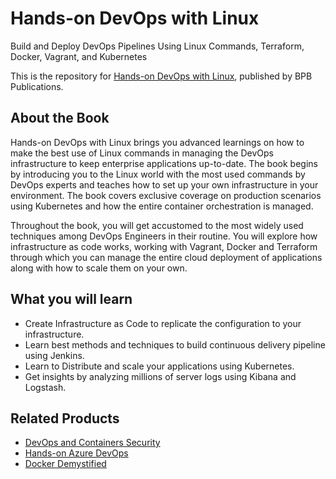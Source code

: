 # Hands-on DevOps with Linux

Build and Deploy DevOps Pipelines Using Linux Commands, Terraform, Docker, Vagrant, and Kubernetes 

This is the repository for [Hands-on DevOps with Linux](https://in.bpbonline.com/products/hands-on-devops-with-linux?_pos=1&_sid=5a7c1efee&_ss=r), published by BPB Publications. 

## About the Book
Hands-on DevOps with Linux brings you advanced learnings on how to make the best use of Linux commands in managing the DevOps infrastructure to keep enterprise applications up-to-date.
The book begins by introducing you to the Linux world with the most used commands by DevOps experts and teaches how to set up your own infrastructure in your environment. The book covers exclusive coverage on production scenarios using Kubernetes and how the entire container orchestration is managed. 

Throughout the book, you will get accustomed to the most widely used techniques among DevOps Engineers in their routine.  You will explore how infrastructure as code works, working with Vagrant, Docker and Terraform through which you can manage the entire cloud deployment of applications along with how to scale them on your own.

## What you will learn
* Create Infrastructure as Code to replicate the configuration to your infrastructure.
* Learn best methods and techniques to build continuous delivery pipeline using Jenkins.
* Learn to Distribute and scale your applications using Kubernetes.
* Get insights by analyzing millions of server logs using Kibana and Logstash.

## Related Products
* [DevOps and Containers Security](https://in.bpbonline.com/products/devops-and-containers-security-book-ebook?_pos=1&_sid=18a79e2e4&_ss=r)
* [Hands-on Azure DevOps](https://in.bpbonline.com/products/azure-devops-web-applications-book-ebook?_pos=1&_sid=3ce24782c&_ss=r)
* [Docker Demystified](https://in.bpbonline.com/products/docker-demystified?_pos=1&_sid=83f9c2ff4&_ss=r)
